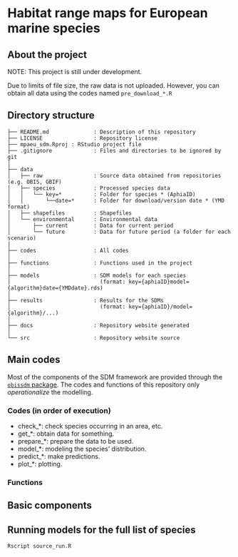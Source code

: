 Habitat range maps for European marine species
================

## About the project



NOTE: This project is still under development. 

Due to limits of file size, the raw data is not uploaded. However, you can obtain all data using the codes named `pre_download_*.R`

## Directory structure

    ├── README.md              : Description of this repository
    ├── LICENSE                : Repository license
    ├── mpaeu_sdm.Rproj : RStudio project file
    ├── .gitignore             : Files and directories to be ignored by git
    │
    ├── data
    │   ├── raw                : Source data obtained from repositories (e.g. OBIS, GBIF)
    │   ├── species            : Processed species data
    │   │   └── key=*          : Folder for species * (AphiaID)
    │   │       └──date=*      : Folder for download/version date * (YMD format)
    │   ├── shapefiles         : Shapefiles
    │   └── environmental      : Environmental data
    │       ├── current        : Data for current period
    │       └── future         : Data for future period (a folder for each scenario)
    │
    ├── codes                  : All codes
    │
    ├── functions              : Functions used in the project
    │
    ├── models                 : SDM models for each species 
    │                            (format: key={aphiaID}model={algorithm}date={YMDdate}.rds)
    │
    ├── results                : Results for the SDMs
    │                            (format: key={aphiaID}/model={algorithm}/...)
    │
    ├── docs                   : Repository website generated
    │
    └── src                    : Repository website source

## Main codes

Most of the components of the SDM framework are provided through the [`obissdm` package](https://github.com/iobis/mpaeu_msdm). The codes and functions of this repository only _operationalize_ the modelling.

### Codes (in order of execution)

- check\_\*: check species occurring in an area, etc.
- get\_\*: obtain data for something.
- prepare\_\*: prepare the data to be used.
- model\_\*: modeling the species’ distribution.
- predict\_\*: make predictions.
- plot\_\*: plotting.

### Functions

## Basic components

## Running models for the full list of species

```
Rscript source_run.R
```
